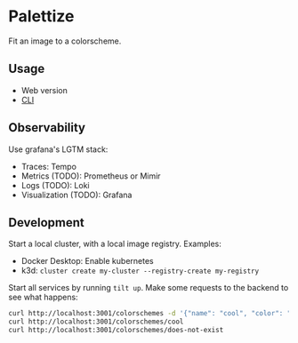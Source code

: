 # Palettize

Fit an image to a colorscheme.

## Usage

- Web version
- [CLI](/cli/README.md)

## Observability

Use grafana's LGTM stack:

- Traces: Tempo
- Metrics (TODO): Prometheus or Mimir
- Logs (TODO): Loki
- Visualization (TODO): Grafana

## Development

Start a local cluster, with a local image registry. Examples:

- Docker Desktop: Enable kubernetes
- k3d: `cluster create my-cluster --registry-create my-registry`

Start all services by running `tilt up`. Make some requests to the backend to
see what happens:

```sh
curl http://localhost:3001/colorschemes -d '{"name": "cool", "color": "red"}'
curl http://localhost:3001/colorschemes/cool
curl http://localhost:3001/colorschemes/does-not-exist
```
